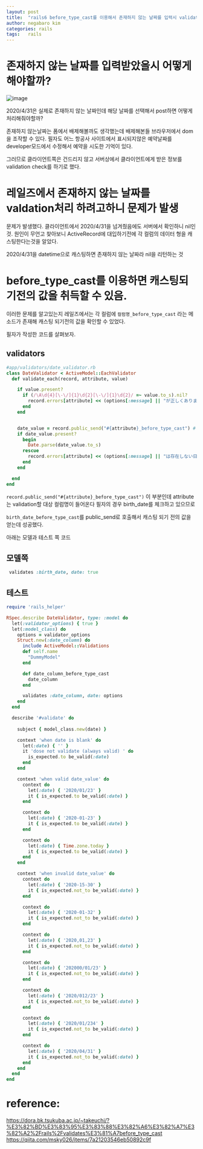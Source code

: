 ```yaml
---
layout: post
title:  "rails6 before_type_cast를 이용해서 존재하지 않는 날짜를 입력시 validation error를 발생시켜보자"
author: negabaro kim
categories: rails
tags:	rails
---
```



# 존재하지 않는 날짜를 입력받았을시 어떻게 해야할까?

![image](https://user-images.githubusercontent.com/4640346/82998314-8b164680-a042-11ea-9768-0b81a8063c02.png)

2020/4/31은 실제로 존재하지 않는 날짜인데 해당 날짜를 선택해서 post하면 
어떻게 처리해줘야할까?

존재하지 않는날짜는 폼에서 배제해볼까도 생각했는데 배제해본들 브라우저에서 dom을 조작할 수 있다.
필자도 어느 항공사 사이트에서 표시되지않은 예약날짜를 developer모드에서 수정해서 예약을 시도한 기억이 있다.

그러므로 클라이언트쪽은 건드리지 않고 서버상에서 클라이언트에게 받은 정보를 validation check를 하기로 했다.


# 레일즈에서 존재하지 않는 날짜를 valdation처리 하려고하니 문제가 발생

문제가 발생했다.
클라이언트에서 2020/4/31을 넘겨줬음에도 서버에서 확인하니 nil인것.
원인이 무언고 찾아보니 ActiveRecord에 대입하기전에 각 컬럼의 데이터 형을 캐스팅한다는것을 알았다.

2020/4/31을 datetime으로 캐스팅하면 존재하지 않는 날짜라 nil을 리턴하는 것


# before_type_cast를 이용하면 캐스팅되기전의 값을 취득할 수 있음.

이러한 문제를 알고있는지 레일즈에서는 각 컬럼에 `컬럼명_before_type_cast` 라는 메소드가 존재해
캐스팅 되기전의 값을 확인할 수 있었다.

[실제코드 링크]: https://github.com/rails/rails/blob/d796193e2df505aa084698f2ed52418d6b1db2a4/activemodel/lib/active_model/validations/numericality.rb#L37


필자가 작성한 코드를 살펴보자.

## validators

```ruby
#app/validators/date_validator.rb
class DateValidator < ActiveModel::EachValidator
  def validate_each(record, attribute, value)

    if value.present?
      if (/\A\d{4}[\-\/]{1}\d{2}[\-\/]{1}\d{2}/ =~ value.to_s).nil?
        record.errors[attribute] << (options[:message] || "が正しくありません。")
      end
    end


    date_value = record.public_send("#{attribute}_before_type_cast") # <<이 부분
    if date_value.present?
      begin
        Date.parse(date_value.to_s)
      rescue
        record.errors[attribute] << (options[:message] || "は存在しない日付です。")
      end
    end

  end
end
```


`record.public_send("#{attribute}_before_type_cast")` 이 부분인데
attribute는 validation할 대상 컬럼명이 들어온다 필자의 경우 birth_date를 체크하고 있으므로

`birth_date_before_type_cast`를 public_send로 호출해서 캐스팅 되기 전의 값을 얻는데 성공했다.

아래는 모델과 테스트 쪽 코드

## 모델쪽 

```ruby
 validates :birth_date, date: true
```


## 테스트

```ruby
require 'rails_helper'

RSpec.describe DateValidator, type: :model do
  let(:validator_options) { true }
  let(:model_class) do
    options = validator_options
    Struct.new(:date_column) do
      include ActiveModel::Validations
      def self.name
        "DummyModel"
      end

      def date_column_before_type_cast
        date_column
      end

      validates :date_column, date: options
    end
  end

  describe '#validate' do
    
    subject { model_class.new(date) }

    context 'when date is blank' do
      let(:date) { '' }
      it 'dose not validate (always valid) ' do
        is_expected.to be_valid(:date)
      end
    end

    context 'when valid date_value' do
      context do
        let(:date) { '2020/01/23' }
        it { is_expected.to be_valid(:date) }
      end

      context do
        let(:date) { '2020-01-23' }
        it { is_expected.to be_valid(:date) }
      end

      context do
        let(:date) { Time.zone.today }
        it { is_expected.to be_valid(:date) }
      end
    end

    context 'when invalid date_value' do
      context do
        let(:date) { '2020-15-30' }
        it { is_expected.not_to be_valid(:date) }
      end

      context do
        let(:date) { '2020-01-32' }
        it { is_expected.not_to be_valid(:date) }
      end

      context do
        let(:date) { '2020,01,23' }
        it { is_expected.not_to be_valid(:date) }
      end

      context do
        let(:date) { '202000/01/23' }
        it { is_expected.not_to be_valid(:date) }
      end

      context do
        let(:date) { '2020/012/23' }
        it { is_expected.not_to be_valid(:date) }
      end

      context do
        let(:date) { '2020/01/234' }
        it { is_expected.not_to be_valid(:date) }
      end

      context do
        let(:date) { '2020/04/31' }
        it { is_expected.not_to be_valid(:date) }
      end
    end
  end
end

```

# reference:

https://dora.bk.tsukuba.ac.jp/~takeuchi/?%E3%82%BD%E3%83%95%E3%83%88%E3%82%A6%E3%82%A7%E3%82%A2%2Frails%2Fvalidates%E3%81%A7before_type_cast
https://qiita.com/msky026/items/7a21203546eb50892c9f